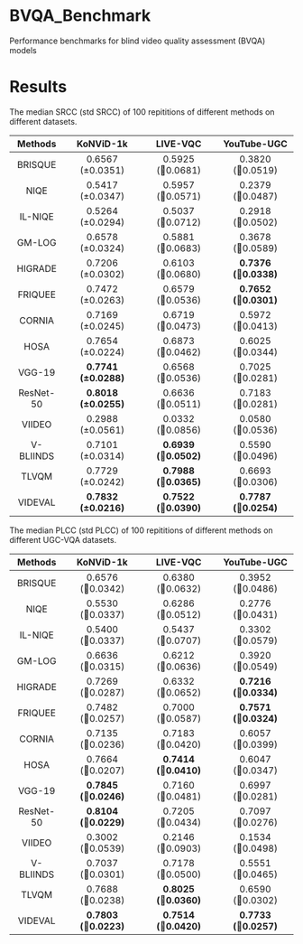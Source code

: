 # BVQA_Benchmark
Performance benchmarks for blind video quality assessment (BVQA) models


# Results
The median SRCC (std SRCC) of 100 repititions of different methods on different datasets.

|    Methods   | KoNViD-1k             | LIVE-VQC             | YouTube-UGC         |
|:------------:|:---------------------:|:--------------------:|:-------------------:|
| BRISQUE      | 0.6567 ($\pm$0.0351)  | 0.5925 (0.0681)     | 0.3820 (0.0519) |
| NIQE         | 0.5417 ($\pm$0.0347)  | 0.5957 (0.0571)     | 0.2379 (0.0487) |
| IL-NIQE      | 0.5264 ($\pm$0.0294)  | 0.5037 (0.0712)     | 0.2918 (0.0502) |
| GM-LOG       | 0.6578 ($\pm$0.0324)  | 0.5881 (0.0683)     | 0.3678 (0.0589) |
| HIGRADE      | 0.7206 ($\pm$0.0302)  | 0.6103 (0.0680)     | **0.7376 (0.0338)** |
| FRIQUEE      | 0.7472 ($\pm$0.0263)  | 0.6579 (0.0536)     | **0.7652 (0.0301)** |
| CORNIA       | 0.7169 ($\pm$0.0245)  | 0.6719 (0.0473)     | 0.5972 (0.0413) |
| HOSA         | 0.7654 ($\pm$0.0224)  | 0.6873 (0.0462)     | 0.6025 (0.0344) |
| VGG-19       | **0.7741 ($\pm$0.0288)**  | 0.6568 (0.0536) | 0.7025 (0.0281) |
| ResNet-50    | **0.8018 ($\pm$0.0255)**  | 0.6636 (0.0511) | 0.7183 (0.0281) |
| VIIDEO       | 0.2988 ($\pm$0.0561)  | 0.0332 (0.0856)     | 0.0580 (0.0536) |
| V-BLIINDS    | 0.7101 ($\pm$0.0314)  | **0.6939 (0.0502)**     | 0.5590 (0.0496) |
| TLVQM        | 0.7729 ($\pm$0.0242)  | **0.7988 (0.0365)**     | 0.6693 (0.0306) |
| VIDEVAL      | **0.7832 ($\pm$0.0216)** | **0.7522 (0.0390)**  | **0.7787 (0.0254)** |


The median PLCC (std PLCC) of 100 repititions of different methods on different UGC-VQA datasets.

|    Methods   | KoNViD-1k             | LIVE-VQC             | YouTube-UGC         |
|:------------:|:---------------------:|:--------------------:|:-------------------:|
| BRISQUE      | 0.6576 (0.0342)  | 0.6380 (0.0632)     | 0.3952 (0.0486) |
| NIQE         | 0.5530 (0.0337)  | 0.6286 (0.0512)     | 0.2776 (0.0431) |
| IL-NIQE      | 0.5400 (0.0337)  | 0.5437 (0.0707)     | 0.3302 (0.0579) |
| GM-LOG       | 0.6636 (0.0315)  | 0.6212 (0.0636)     | 0.3920 (0.0549) |
| HIGRADE      | 0.7269 (0.0287)  | 0.6332 (0.0652)     | **0.7216 (0.0334)** |
| FRIQUEE      | 0.7482 (0.0257)  | 0.7000 (0.0587)     | **0.7571 (0.0324)** |
| CORNIA       | 0.7135 (0.0236)  | 0.7183 (0.0420)     | 0.6057 (0.0399) |
| HOSA         | 0.7664 (0.0207)  | **0.7414 (0.0410)**     | 0.6047 (0.0347) |
| VGG-19       | **0.7845 (0.0246)**  | 0.7160 (0.0481) | 0.6997 (0.0281) |
| ResNet-50    | **0.8104 (0.0229)**  | 0.7205 (0.0434) | 0.7097 (0.0276) |
| VIIDEO       | 0.3002 (0.0539)  | 0.2146 (0.0903)     | 0.1534 (0.0498) |
| V-BLIINDS    | 0.7037 (0.0301)   | 0.7178 (0.0500)     | 0.5551 (0.0465) |
| TLVQM        | 0.7688 (0.0238)  | **0.8025 (0.0360)**     | 0.6590 (0.0302) |
| VIDEVAL      | **0.7803 (0.0223)** | **0.7514 (0.0420)**  | **0.7733 (0.0257)** |